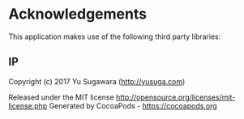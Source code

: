 # Acknowledgements
This application makes use of the following third party libraries:

## IP

Copyright (c) 2017 Yu Sugawara (http://yusuga.com)

Released under the MIT license
http://opensource.org/licenses/mit-license.php
Generated by CocoaPods - https://cocoapods.org
